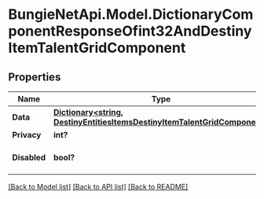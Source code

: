 # BungieNetApi.Model.DictionaryComponentResponseOfint32AndDestinyItemTalentGridComponent
## Properties

Name | Type | Description | Notes
------------ | ------------- | ------------- | -------------
**Data** | [**Dictionary<string, DestinyEntitiesItemsDestinyItemTalentGridComponent>**](DestinyEntitiesItemsDestinyItemTalentGridComponent.md) |  | [optional] 
**Privacy** | **int?** |  | [optional] 
**Disabled** | **bool?** | If true, this component is disabled. | [optional] 

[[Back to Model list]](../README.md#documentation-for-models) [[Back to API list]](../README.md#documentation-for-api-endpoints) [[Back to README]](../README.md)

